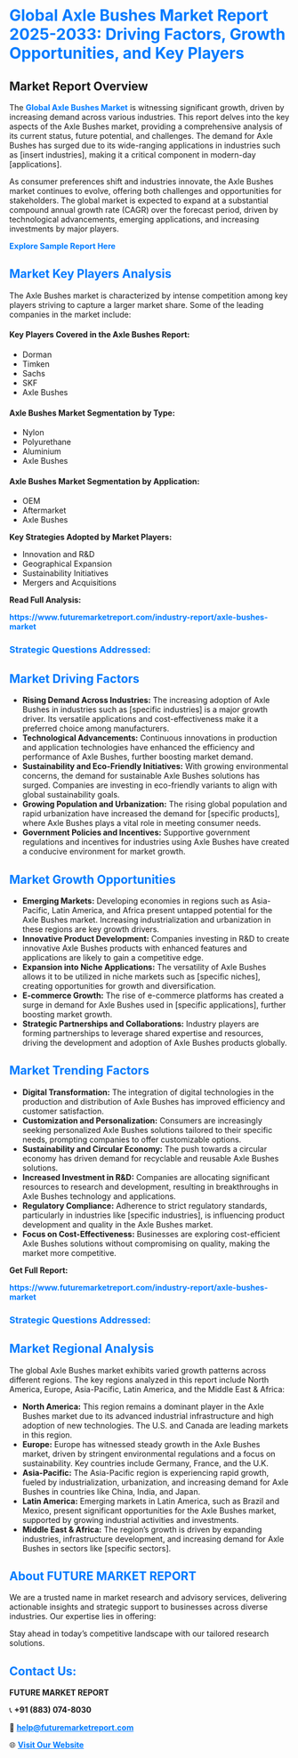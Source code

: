 <h1 style="color: #007BFF;">Global Axle Bushes Market Report 2025-2033: Driving Factors, Growth Opportunities, and Key Players</h1>

<section id="overview">
<h2>Market Report Overview</h2>
<p>The <a href="https://www.futuremarketreport.com/industry-report/axle-bushes-market" style="color: #007BFF; text-decoration: none;"><strong>Global Axle Bushes Market</strong></a> is witnessing significant growth, driven by increasing demand across various industries. This report delves into the key aspects of the Axle Bushes market, providing a comprehensive analysis of its current status, future potential, and challenges. The demand for Axle Bushes has surged due to its wide-ranging applications in industries such as [insert industries], making it a critical component in modern-day [applications].</p>
<p>As consumer preferences shift and industries innovate, the Axle Bushes market continues to evolve, offering both challenges and opportunities for stakeholders. The global market is expected to expand at a substantial compound annual growth rate (CAGR) over the forecast period, driven by technological advancements, emerging applications, and increasing investments by major players.</p>
</section>

<section id="overview">
<p><a href="https://www.futuremarketreport.com/request-sample/reportId=98459" style="color: #007BFF; text-decoration: none;"><strong>Explore Sample Report Here</strong></a></p>
</section>

<section id="key-players">
<h2 style="color: #007BFF;">Market Key Players Analysis</h2>
<p>The Axle Bushes market is characterized by intense competition among key players striving to capture a larger market share. Some of the leading companies in the market include:</p>
<h4>Key Players Covered in the Axle Bushes Report:</h4>
<ul><li>Dorman</li><li>Timken</li><li>Sachs</li><li>SKF</li><li>Axle Bushes</li></ul>
<h4>Axle Bushes Market Segmentation by Type:</h4>
<ul><li>Nylon</li><li>Polyurethane</li><li>Aluminium</li><li>Axle Bushes</li></ul>

<h4>Axle Bushes Market Segmentation by Application:</h4>
<ul><li>OEM</li><li>Aftermarket</li><li>Axle Bushes</li></ul>
<p><strong>Key Strategies Adopted by Market Players:</strong></p>
<ul>
<li>Innovation and R&D</li>
<li>Geographical Expansion</li>
<li>Sustainability Initiatives</li>
<li>Mergers and Acquisitions</li>
</ul>
</section>

<section>
<p><strong>Read Full Analysis: </strong></p><a href="https://www.futuremarketreport.com/industry-report/axle-bushes-market" style="color: #007BFF; text-decoration: none;"><strong>https://www.futuremarketreport.com/industry-report/axle-bushes-market</strong></a>
<h3 style="color: #007BFF;">Strategic Questions Addressed:</h3>
</section>

<section id="driving-factors">
<h2 style="color: #007BFF;">Market Driving Factors</h2>
<ul>
<li><strong>Rising Demand Across Industries:</strong> The increasing adoption of Axle Bushes in industries such as [specific industries] is a major growth driver. Its versatile applications and cost-effectiveness make it a preferred choice among manufacturers.</li>
<li><strong>Technological Advancements:</strong> Continuous innovations in production and application technologies have enhanced the efficiency and performance of Axle Bushes, further boosting market demand.</li>
<li><strong>Sustainability and Eco-Friendly Initiatives:</strong> With growing environmental concerns, the demand for sustainable Axle Bushes solutions has surged. Companies are investing in eco-friendly variants to align with global sustainability goals.</li>
<li><strong>Growing Population and Urbanization:</strong> The rising global population and rapid urbanization have increased the demand for [specific products], where Axle Bushes plays a vital role in meeting consumer needs.</li>
<li><strong>Government Policies and Incentives:</strong> Supportive government regulations and incentives for industries using Axle Bushes have created a conducive environment for market growth.</li>
</ul>
</section>

<section id="growth-opportunities">
<h2 style="color: #007BFF;">Market Growth Opportunities</h2>
<ul>
<li><strong>Emerging Markets:</strong> Developing economies in regions such as Asia-Pacific, Latin America, and Africa present untapped potential for the Axle Bushes market. Increasing industrialization and urbanization in these regions are key growth drivers.</li>
<li><strong>Innovative Product Development:</strong> Companies investing in R&D to create innovative Axle Bushes products with enhanced features and applications are likely to gain a competitive edge.</li>
<li><strong>Expansion into Niche Applications:</strong> The versatility of Axle Bushes allows it to be utilized in niche markets such as [specific niches], creating opportunities for growth and diversification.</li>
<li><strong>E-commerce Growth:</strong> The rise of e-commerce platforms has created a surge in demand for Axle Bushes used in [specific applications], further boosting market growth.</li>
<li><strong>Strategic Partnerships and Collaborations:</strong> Industry players are forming partnerships to leverage shared expertise and resources, driving the development and adoption of Axle Bushes products globally.</li>
</ul>
</section>

<section id="trending-factors">
<h2 style="color: #007BFF;">Market Trending Factors</h2>
<ul>
<li><strong>Digital Transformation:</strong> The integration of digital technologies in the production and distribution of Axle Bushes has improved efficiency and customer satisfaction.</li>
<li><strong>Customization and Personalization:</strong> Consumers are increasingly seeking personalized Axle Bushes solutions tailored to their specific needs, prompting companies to offer customizable options.</li>
<li><strong>Sustainability and Circular Economy:</strong> The push towards a circular economy has driven demand for recyclable and reusable Axle Bushes solutions.</li>
<li><strong>Increased Investment in R&D:</strong> Companies are allocating significant resources to research and development, resulting in breakthroughs in Axle Bushes technology and applications.</li>
<li><strong>Regulatory Compliance:</strong> Adherence to strict regulatory standards, particularly in industries like [specific industries], is influencing product development and quality in the Axle Bushes market.</li>
<li><strong>Focus on Cost-Effectiveness:</strong> Businesses are exploring cost-efficient Axle Bushes solutions without compromising on quality, making the market more competitive.</li>
</ul>
</section>

<section>
<p><strong>Get Full Report: </strong></p><a href="https://www.futuremarketreport.com/industry-report/axle-bushes-market" style="color: #007BFF; text-decoration: none;"><strong>https://www.futuremarketreport.com/industry-report/axle-bushes-market</strong></a>
<h3 style="color: #007BFF;">Strategic Questions Addressed:</h3>
</section>


<section id="regional-analysis">
<h2 style="color: #007BFF;">Market Regional Analysis</h2>
<p>The global Axle Bushes market exhibits varied growth patterns across different regions. The key regions analyzed in this report include North America, Europe, Asia-Pacific, Latin America, and the Middle East & Africa:</p>
<ul>
<li><strong>North America:</strong> This region remains a dominant player in the Axle Bushes market due to its advanced industrial infrastructure and high adoption of new technologies. The U.S. and Canada are leading markets in this region.</li>
<li><strong>Europe:</strong> Europe has witnessed steady growth in the Axle Bushes market, driven by stringent environmental regulations and a focus on sustainability. Key countries include Germany, France, and the U.K.</li>
<li><strong>Asia-Pacific:</strong> The Asia-Pacific region is experiencing rapid growth, fueled by industrialization, urbanization, and increasing demand for Axle Bushes in countries like China, India, and Japan.</li>
<li><strong>Latin America:</strong> Emerging markets in Latin America, such as Brazil and Mexico, present significant opportunities for the Axle Bushes market, supported by growing industrial activities and investments.</li>
<li><strong>Middle East & Africa:</strong> The region’s growth is driven by expanding industries, infrastructure development, and increasing demand for Axle Bushes in sectors like [specific sectors].</li>
</ul>
</section>

<footer>
<h2 style="color: #007BFF;">About FUTURE MARKET REPORT</h2>
<p>We are a trusted name in market research and advisory services, delivering actionable insights and strategic support to businesses across diverse industries. Our expertise lies in offering:</p>

<p>Stay ahead in today’s competitive landscape with our tailored research solutions.</p>

<h2 style="color: #007BFF;">Contact Us:</h2>
<p><strong>FUTURE MARKET REPORT</strong></p>
<p>📞 <strong>+91 (883) 074-8030</strong></p>
<p>📧 <strong><a href="mailto:help@futuremarketreport.com" style="color: #007BFF;">help@futuremarketreport.com</a></strong></p>
<p>🌐 <strong><a href="https://www.futuremarketreport.com/" style="color: #007BFF;">Visit Our Website</a></strong></p>
</footer>